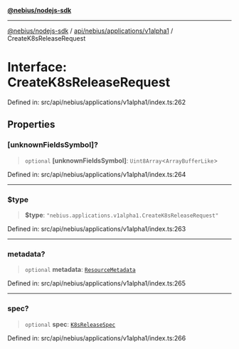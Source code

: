 [**@nebius/nodejs-sdk**](../../../../../README.md)

***

[@nebius/nodejs-sdk](../../../../../README.md) / [api/nebius/applications/v1alpha1](../README.md) / CreateK8sReleaseRequest

# Interface: CreateK8sReleaseRequest

Defined in: src/api/nebius/applications/v1alpha1/index.ts:262

## Properties

### \[unknownFieldsSymbol\]?

> `optional` **\[unknownFieldsSymbol\]**: `Uint8Array`\<`ArrayBufferLike`\>

Defined in: src/api/nebius/applications/v1alpha1/index.ts:264

***

### $type

> **$type**: `"nebius.applications.v1alpha1.CreateK8sReleaseRequest"`

Defined in: src/api/nebius/applications/v1alpha1/index.ts:263

***

### metadata?

> `optional` **metadata**: [`ResourceMetadata`](../../../common/v1/interfaces/ResourceMetadata.md)

Defined in: src/api/nebius/applications/v1alpha1/index.ts:265

***

### spec?

> `optional` **spec**: [`K8sReleaseSpec`](K8sReleaseSpec.md)

Defined in: src/api/nebius/applications/v1alpha1/index.ts:266
